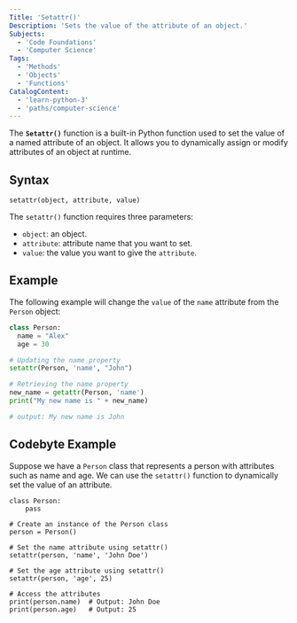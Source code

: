 ```yaml
---
Title: 'Setattr()'
Description: 'Sets the value of the attribute of an object.'
Subjects:
  - 'Code Foundations'
  - 'Computer Science'
Tags:
  - 'Methods'
  - 'Objects'
  - 'Functions'
CatalogContent:
  - 'learn-python-3'
  - 'paths/computer-science'
---
```


The **`Setattr()`** function is a built-in Python function used to set the value of a named attribute of an object. It allows you to dynamically assign or modify attributes of an object at runtime.

## Syntax

```pseudo
setattr(object, attribute, value)
```

The `setattr()` function requires three parameters:

- `object`: an object.
- `attribute`: attribute name that you want to set.
- `value`: the value you want to give the `attribute`.

## Example

The following example will change the `value` of the `name` attribute from the `Person` object:

```py
class Person:
  name = "Alex"
  age = 30

# Updating the name property
setattr(Person, 'name', "John")

# Retrieving the name property
new_name = getattr(Person, 'name')
print("My new name is " + new_name)

# output: My new name is John
```
## Codebyte Example

Suppose we have a `Person` class that represents a person with attributes such as name and age. We can use the `setattr()` function to dynamically set the value of an attribute.

```codebyte/py
class Person:
    pass

# Create an instance of the Person class
person = Person()

# Set the name attribute using setattr()
setattr(person, 'name', 'John Doe')

# Set the age attribute using setattr()
setattr(person, 'age', 25)

# Access the attributes
print(person.name)  # Output: John Doe
print(person.age)   # Output: 25
```